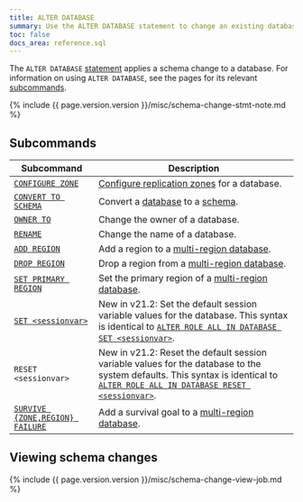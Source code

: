 ```yaml
---
title: ALTER DATABASE
summary: Use the ALTER DATABASE statement to change an existing database.
toc: false
docs_area: reference.sql 
---
```


The `ALTER DATABASE` [statement](sql-statements.html) applies a schema change to a database. For information on using `ALTER DATABASE`, see the pages for its relevant [subcommands](#subcommands).

{%  include {{  page.version.version  }}/misc/schema-change-stmt-note.md %}

## Subcommands

Subcommand | Description
-----------|------------
[`CONFIGURE ZONE`](configure-zone.html) | [Configure replication zones](configure-replication-zones.html) for a database.
[`CONVERT TO SCHEMA`](convert-to-schema.html) |  Convert a [database](create-database.html) to a [schema](sql-name-resolution.html).
[`OWNER TO`](owner-to.html) |  Change the owner of a database.
[`RENAME`](rename-database.html) | Change the name of a database.
[`ADD REGION`](add-region.html) |  Add a region to a [multi-region database](multiregion-overview.html).
[`DROP REGION`](drop-region.html) |  Drop a region from a [multi-region database](multiregion-overview.html).
[`SET PRIMARY REGION`](set-primary-region.html) |  Set the primary region of a [multi-region database](multiregion-overview.html).
[`SET <sessionvar>`](alter-role.html#set-default-session-variable-values-for-a-specific-database) | <span class="version-tag">New in v21.2</span>: Set the default session variable values for the database. This syntax is identical to [`ALTER ROLE ALL IN DATABASE SET <sessionvar>`](alter-role.html).
`RESET <sessionvar>` | <span class="version-tag">New in v21.2</span>: Reset the default session variable values for the database to the system defaults. This syntax is identical to [`ALTER ROLE ALL IN DATABASE RESET <sessionvar>`](alter-role.html).
[`SURVIVE {ZONE,REGION} FAILURE`](survive-failure.html) |  Add a survival goal to a [multi-region database](multiregion-overview.html).

## Viewing schema changes

{%  include {{  page.version.version  }}/misc/schema-change-view-job.md %}
